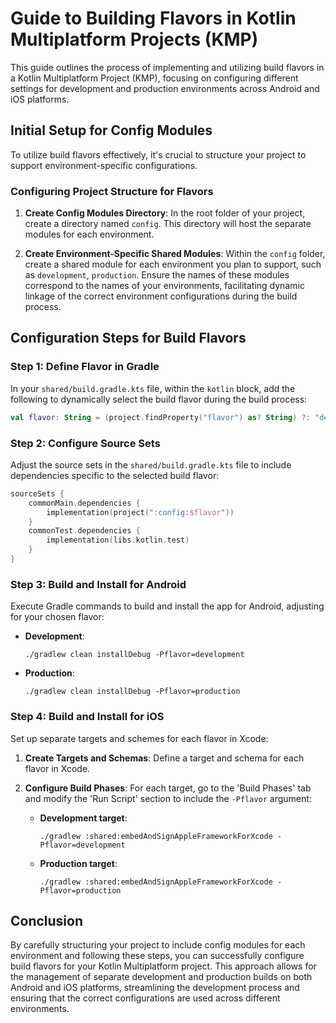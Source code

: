 # Guide to Building Flavors in Kotlin Multiplatform Projects (KMP)

This guide outlines the process of implementing and utilizing build flavors in a Kotlin Multiplatform Project (KMP), focusing on configuring different settings for development and production environments across Android and iOS platforms.

## Initial Setup for Config Modules

To utilize build flavors effectively, it's crucial to structure your project to support environment-specific configurations.

### Configuring Project Structure for Flavors

1. **Create Config Modules Directory**: In the root folder of your project, create a directory named `config`. This directory will host the separate modules for each environment.

2. **Create Environment-Specific Shared Modules**: Within the `config` folder, create a shared module for each environment you plan to support, such as `development`, `production`. Ensure the names of these modules correspond to the names of your environments, facilitating dynamic linkage of the correct environment configurations during the build process.

## Configuration Steps for Build Flavors

### Step 1: Define Flavor in Gradle

In your `shared/build.gradle.kts` file, within the `kotlin` block, add the following to dynamically select the build flavor during the build process:

```kotlin
val flavor: String = (project.findProperty("flavor") as? String) ?: "development"
```

### Step 2: Configure Source Sets

Adjust the source sets in the `shared/build.gradle.kts` file to include dependencies specific to the selected build flavor:

```kotlin
sourceSets {
    commonMain.dependencies {
        implementation(project(":config:$flavor"))
    }
    commonTest.dependencies {
        implementation(libs.kotlin.test)
    }
}
```

### Step 3: Build and Install for Android

Execute Gradle commands to build and install the app for Android, adjusting for your chosen flavor:

- **Development**:

  ```shell
  ./gradlew clean installDebug -Pflavor=development
  ```

- **Production**:

  ```shell
  ./gradlew clean installDebug -Pflavor=production
  ```

### Step 4: Build and Install for iOS

Set up separate targets and schemes for each flavor in Xcode:

1. **Create Targets and Schemas**: Define a target and schema for each flavor in Xcode.
2. **Configure Build Phases**: For each target, go to the 'Build Phases' tab and modify the 'Run Script' section to include the `-Pflavor` argument:

    - **Development target**:

      ```shell
      ./gradlew :shared:embedAndSignAppleFrameworkForXcode -Pflavor=development
      ```

    - **Production target**:

      ```shell
      ./gradlew :shared:embedAndSignAppleFrameworkForXcode -Pflavor=production
      ```

## Conclusion

By carefully structuring your project to include config modules for each environment and following these steps, you can successfully configure build flavors for your Kotlin Multiplatform project. This approach allows for the management of separate development and production builds on both Android and iOS platforms, streamlining the development process and ensuring that the correct configurations are used across different environments.